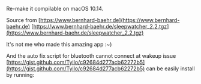 Re-make it compilable on macOS 10.14.

Source from [https://www.bernhard-baehr.de](https://www.bernhard-baehr.de) [https://www.bernhard-baehr.de/sleepwatcher_2.2.tgz](https://www.bernhard-baehr.de/sleepwatcher_2.2.tgz)

It's not me who made this amazing app :~)

And the auto fix script for bluetooth cannot connect at wakeup issue [https://gist.github.com/Tyilo/c92684d277acb62272b5](https://gist.github.com/Tyilo/c92684d277acb62272b5) can be easily install by running:

```
```